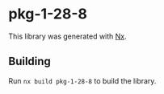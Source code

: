 # pkg-1-28-8

This library was generated with [Nx](https://nx.dev).

## Building

Run `nx build pkg-1-28-8` to build the library.
